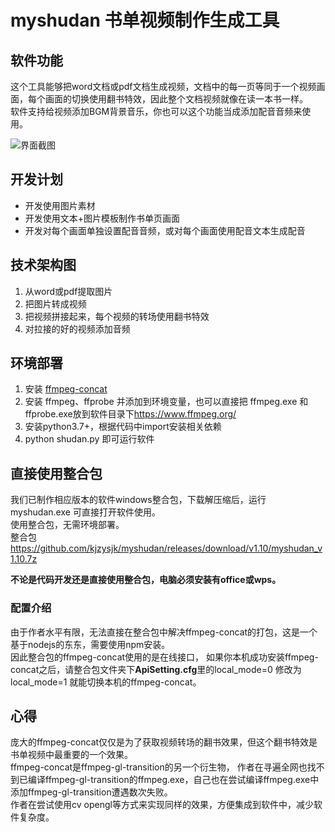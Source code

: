# myshudan 书单视频制作生成工具  
## 软件功能  
这个工具能够把word文档或pdf文档生成视频，文档中的每一页等同于一个视频画面，每个画面的切换使用翻书特效，因此整个文档视频就像在读一本书一样。  
软件支持给视频添加BGM背景音乐，你也可以这个功能当成添加配音音频来使用。  

![界面截图](https://github.com/kjzysjk/myshudan/blob/main/case2.jpg)  

## 开发计划
- 开发使用图片素材
- 开发使用文本+图片模板制作书单页画面
- 开发对每个画面单独设置配音音频，或对每个画面使用配音文本生成配音

## 技术架构图
1) 从word或pdf提取图片
2) 把图片转成视频
3) 把视频拼接起来，每个视频的转场使用翻书特效
4) 对拉接的好的视频添加音频

## 环境部署
1) 安装 [ffmpeg-concat](https://github.com/transitive-bullshit/ffmpeg-concat)
2) 安装 ffmpeg、ffprobe 并添加到环境变量，也可以直接把 ffmpeg.exe 和 ffprobe.exe放到软件目录下<https://www.ffmpeg.org/>  
3) 安装python3.7+，根据代码中import安装相关依赖
4) python shudan.py 即可运行软件

## 直接使用整合包
我们已制作相应版本的软件windows整合包，下载解压缩后，运行 myshudan.exe 可直接打开软件使用。  
使用整合包，无需环境部署。  
整合包  <https://github.com/kjzysjk/myshudan/releases/download/v1.10/myshudan_v1.10.7z>  

**不论是代码开发还是直接使用整合包，电脑必须安装有office或wps。**  

### 配置介绍
由于作者水平有限，无法直接在整合包中解决ffmpeg-concat的打包，这是一个基于nodejs的东东，需要使用npm安装。  
因此整合包的ffmpeg-concat使用的是在线接口，
如果你本机成功安装ffmpeg-concat之后，请整合包文件夹下**ApiSetting.cfg**里的local_mode=0 修改为 local_mode=1 就能切换本机的ffmpeg-concat。  

## 心得
庞大的ffmpeg-concat仅仅是为了获取视频转场的翻书效果，但这个翻书特效是书单视频中最重要的一个效果。  
ffmpeg-concat是ffmpeg-gl-transition的另一个衍生物，
作者在寻遍全网也找不到已编译ffmpeg-gl-transition的ffmpeg.exe，自己也在尝试编译ffmpeg.exe中添加ffmpeg-gl-transition遭遇数次失败。  
作者在尝试使用cv opengl等方式来实现同样的效果，方便集成到软件中，减少软件复杂度。  

